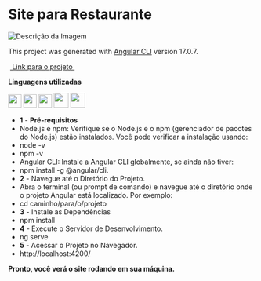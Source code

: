 # Site para Restaurante
![Descrição da Imagem](https://github.com/EriveltonMGit/Cardapio_project/raw/main/src/assets/img/img-apresentaçao.png)

This project was generated with [Angular CLI](https://github.com/angular/angular-cli) version 17.0.7.


&nbsp;<a href="https://ifoome.netlify.app/">
Link para o projeto 
</a>&nbsp;

**Linguagens utilizadas**


 <div display="flex" >
<img width="27" higth="27"   src="https://cdn.jsdelivr.net/gh/devicons/devicon@latest/icons/javascript/javascript-original.svg" />
<img width="27" higth="27"  src="https://cdn.jsdelivr.net/gh/devicons/devicon@latest/icons/html5/html5-original.svg" />
<img width="27" higth="27" src="https://cdn.jsdelivr.net/gh/devicons/devicon@latest/icons/css3/css3-original.svg" />   
<img width="30" higth="30"  src="https://cdn.jsdelivr.net/gh/devicons/devicon@latest/icons/angularjs/angularjs-original.svg" />
<img width="30" higth="30" src="https://cdn.jsdelivr.net/gh/devicons/devicon@latest/icons/nodejs/nodejs-original-wordmark.svg" />

          
</div>





- **1** - **Pré-requisitos**
- Node.js e npm: Verifique se o Node.js e o npm (gerenciador de pacotes do Node.js) estão instalados. Você pode verificar a instalação usando:
- node -v
- npm -v
- Angular CLI: Instale a Angular CLI globalmente, se ainda não tiver:
- npm install -g @angular/cli.
- **2** - Navegue até o Diretório do Projeto.
- Abra o terminal (ou prompt de comando) e navegue até o diretório onde o projeto Angular está localizado. Por exemplo:
- cd caminho/para/o/projeto
- **3** - Instale as Dependências
- npm install
- **4** -  Execute o Servidor de Desenvolvimento.
- ng serve
- **5** - Acessar o Projeto no Navegador.
- http://localhost:4200/

**Pronto, você verá o site rodando em sua máquina.**

